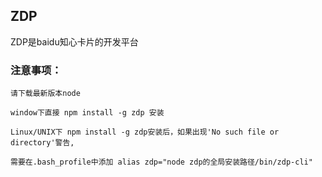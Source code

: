 ZDP
------------

ZDP是baidu知心卡片的开发平台



### 注意事项：

    请下载最新版本node

    window下直接 npm install -g zdp 安装

    Linux/UNIX下 npm install -g zdp安装后，如果出现'No such file or directory'警告,

    需要在.bash_profile中添加 alias zdp="node zdp的全局安装路径/bin/zdp-cli"
